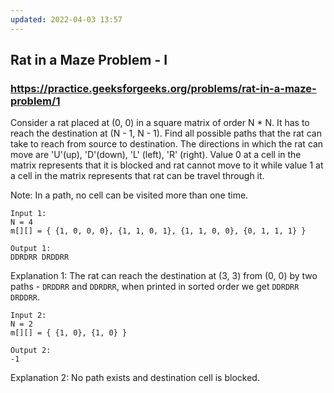 ```yaml
---
updated: 2022-04-03 13:57
---
```

##  Rat in a Maze Problem - I 
### https://practice.geeksforgeeks.org/problems/rat-in-a-maze-problem/1
Consider a rat placed at (0, 0) in a square matrix of order N * N. It has to reach the destination at (N - 1, N - 1).
Find all possible paths that the rat can take to reach from source to destination. 
The directions in which the rat can move are 'U'(up), 'D'(down), 'L' (left), 'R' (right). 
Value 0 at a cell in the matrix represents that it is blocked and rat cannot move to it while value 1 at a cell in the matrix represents that rat can be travel through it.

Note: In a path, no cell can be visited more than one time.

```
Input 1:
N = 4
m[][] = { {1, 0, 0, 0}, {1, 1, 0, 1}, {1, 1, 0, 0}, {0, 1, 1, 1} }

Output 1:
DDRDRR DRDDRR
```

Explanation 1:
The rat can reach the destination at 
(3, 3) from (0, 0) by two paths - `DRDDRR` 
and `DDRDRR`, when printed in sorted order 
we get `DDRDRR DRDDRR`.

```
Input 2:
N = 2
m[][] = { {1, 0}, {1, 0} }

Output 2:
-1
```

Explanation 2:
No path exists and destination cell is 
blocked.
